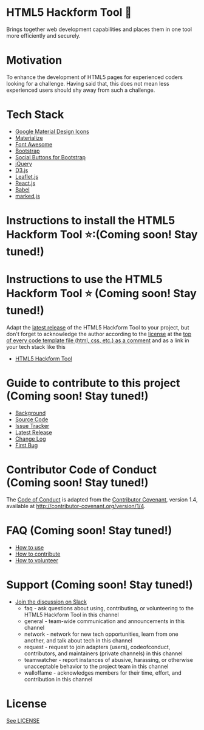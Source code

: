 # HTML5 Hackform Tool :hammer:

Brings together web development capabilities and places them in one tool more efficiently and securely. 

# Motivation

To enhance the development of HTML5 pages for experienced coders looking for a challenge. Having said that, this does not mean less experienced users should shy away from such a challenge. 

# Tech Stack

* [Google Material Design Icons](http://google.github.io/material-design-icons/)
* [Materialize](http://materializecss.com/getting-started.html)
* [Font Awesome](http://fontawesome.io/)
* [Bootstrap](http://getbootstrap.com/)
* [Social Buttons for Bootstrap](https://lipis.github.io/bootstrap-social/)
* [jQuery](http://jquery.com/)
* [D3.js](https://d3js.org/#introduction)
* [Leaflet.js](http://leafletjs.com/)
* [React.js](https://facebook.github.io/react/)
* [Babel](https://babeljs.io/)
* [marked.js](http://www.javascriptoo.com/marked)

# Instructions to install the HTML5 Hackform Tool :star::(Coming soon! Stay tuned!)

# Instructions to use the HTML5 Hackform Tool :star: (Coming soon! Stay tuned!)

Adapt the [latest release]() of the HTML5 Hackform Tool to your project, but don't forget to acknowledge the author according to the [license](https://github.com/CookiesNCream/h5bt/blob/master/LICENSE.md) at the [top of every code template file (html, css, etc.) as a comment](https://github.com/CookiesNCream/h5ht/blob/master/How-To-Use.md) and as a link in your tech stack like this

* [HTML5 Hackform Tool](https://github.com/CookiesNCream/h5ht)

# Guide to contribute to this project (Coming soon! Stay tuned!)

* [Background]()
* [Source Code](https://github.com/CookiesNCream/h5ht/blob/master/index.html)
* [Issue Tracker](https://github.com/CookiesNCream/h5ht/issues)
* [Latest Release]()
* [Change Log]()
* [First Bug]()

# Contributor Code of Conduct (Coming soon! Stay tuned!)

The [Code of Conduct](https://github.com/CookiesNCream/h5ht/blob/master/CODE-OF-CONDUCT.md) is adapted from the [Contributor Covenant](http://contributor-covenant.org/), version 1.4, available at http://contributor-covenant.org/version/1/4.

# FAQ (Coming soon! Stay tuned!)

* [How to use](https://github.com/CookiesNCream/h5ht/blob/master/How-To-Use.md)
* [How to contribute](https://github.com/CookiesNCream/h5ht/blob/master/How-To-Contribute.md)
* [How to volunteer]()

# Support (Coming soon! Stay tuned!)

* [Join the discussion on Slack]() 
  * faq - ask questions about using, contributing, or volunteering to the HTML5 Hackform Tool in this channel 
  * general - team-wide communication and announcements in this channel
  * network - network for new tech opportunities, learn from one another, and talk about tech in this channel
  * request - request to join adapters (users), codeofconduct, contributors, and maintainers (private channels) in this channel
  * teamwatcher - report instances of abusive, harassing, or otherwise unacceptable behavior to the project team in this channel
  * walloffame - acknowledges members for their time, effort, and contribution in this channel

# License

[See LICENSE](https://github.com/CookiesNCream/h5bt/blob/master/LICENSE.md)
